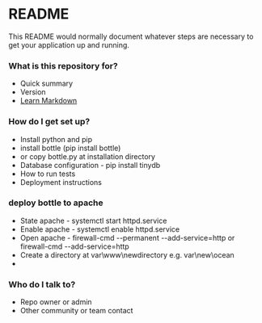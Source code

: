 # README #

This README would normally document whatever steps are necessary to get your application up and running.

### What is this repository for? ###

* Quick summary
* Version
* [Learn Markdown](https://bitbucket.org/tutorials/markdowndemo)

### How do I get set up? ###

* Install python and pip
* install bottle (pip install bottle)
* or copy bottle.py at installation directory
* Database configuration - pip install tinydb
* How to run tests
* Deployment instructions

### deploy bottle to apache ###

* State apache - systemctl start httpd.service
* Enable apache - systemctl enable httpd.service
* Open apache - firewall-cmd --permanent --add-service=http or firewall-cmd --add-service=http
* Create a directory at var\www\newdirectory e.g. var\new\ocean
* 


### Who do I talk to? ###

* Repo owner or admin
* Other community or team contact